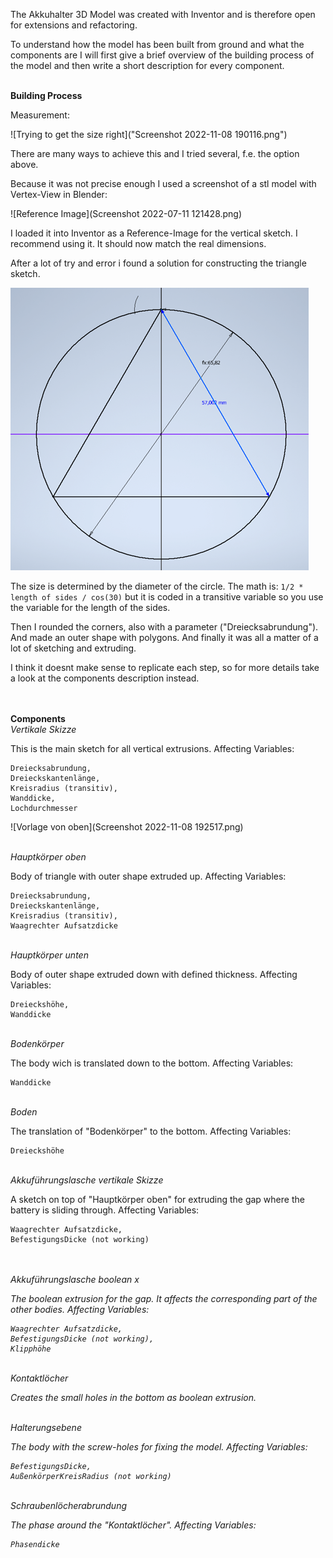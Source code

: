 The Akkuhalter 3D Model was created with Inventor and is therefore open for extensions and refactoring.

To understand how the model has been built from ground and what the components are I will first give a brief overview of the building process of the model and then write a short description for every component.

<br>
<b>Building Process</b>

Measurement:

![Trying to get the size right]("Screenshot 2022-11-08 190116.png")


There are many ways to achieve this and I tried several, f.e. the option above.

Because it was not precise enough I used a screenshot of a stl model with Vertex-View in Blender:

![Reference Image](Screenshot 2022-07-11 121428.png)

I loaded it into Inventor as a Reference-Image for the vertical sketch. I recommend using it. It should now match the real dimensions.

After a lot of try and error i found a solution for constructing the triangle sketch. 

![Triangle Base Construction](Bild1.png)

The size is determined by the diameter of the circle. The math is: `1/2 * length of sides / cos(30)` but it is coded in a transitive variable so you use the variable for the length of the sides.

Then I rounded the corners, also with a parameter ("Dreiecksabrundung"). And made an outer shape with polygons.
And finally it was all a matter of a lot of sketching and extruding.

I think it doesnt make sense to replicate each step, so for more details take a look at the components description instead.

<br>
<br>
<b>Components</b>

<br>
<i>Vertikale Skizze</i>

This is the main sketch for all vertical extrusions.
Affecting Variables:

    Dreiecksabrundung,
    Dreieckskantenlänge,
    Kreisradius (transitiv),
    Wanddicke,
    Lochdurchmesser


![Vorlage von oben](Screenshot 2022-11-08 192517.png)

<br>
<i>Hauptkörper oben</i>

Body of triangle with outer shape extruded up.
Affecting Variables:

    Dreiecksabrundung,
    Dreieckskantenlänge,
    Kreisradius (transitiv),
    Waagrechter Aufsatzdicke

<br>
<i>Hauptkörper unten</i>

Body of outer shape extruded down with defined thickness.
Affecting Variables:

    Dreieckshöhe,
    Wanddicke
    
<br>
<i>Bodenkörper</i>

The body wich is translated down to the bottom.
Affecting Variables:

    Wanddicke
    
<br>
<i>Boden</i>

The translation of "Bodenkörper" to the bottom.
Affecting Variables:

    Dreieckshöhe
    
<br>
<i>Akkuführungslasche vertikale Skizze</i>

A sketch on top of "Hauptkörper oben" for extruding the gap where the battery is sliding through.
Affecting Variables:

    Waagrechter Aufsatzdicke,
    BefestigungsDicke (not working)
    
<br>
<i>
    
<br>
<i>Akkuführungslasche boolean x</i>

The boolean extrusion for the gap. It affects the corresponding part of the other bodies.
Affecting Variables:

    Waagrechter Aufsatzdicke,
    BefestigungsDicke (not working),
    Klipphöhe
    
<br>
<i>Kontaktlöcher</i>

Creates the small holes in the bottom as boolean extrusion.

<br>
<i>Halterungsebene</i>

The body with the screw-holes for fixing the model.
Affecting Variables:
    
    BefestigungsDicke,
    AußenkörperKreisRadius (not working)
    
<br>
<i>Schraubenlöcherabrundung</i>

The phase around the "Kontaktlöcher".
Affecting Variables:

    Phasendicke
